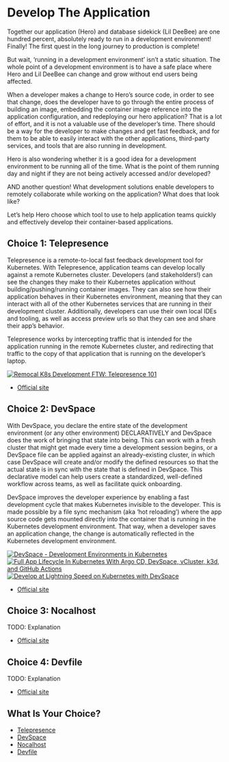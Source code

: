 # Develop The Application

Together our application (Hero) and database sidekick (Lil DeeBee) are one hundred percent, absolutely ready to run in a development environment! Finally! The first quest in the long journey to production is complete!

But wait, ‘running in a development environment’ isn’t a static situation. The whole point of a development environment is to have a safe place where Hero and Lil DeeBee can change and grow without end users being affected.

When a developer makes a change to Hero’s source code, in order to see that change, does the developer have to go through the entire process of building an image, embedding the container image reference into the application configuration, and redeploying our hero application? That is a lot of effort, and it is not a valuable use of the developer’s time. There should be a way for the developer to make changes and get fast feedback, and for them to be able to easily interact with the other applications, third-party services, and tools that are also running in development.

Hero is also wondering whether it is a good idea for a development environment to be running all of the time. What is the point of them running day and night if they are not being actively accessed and/or developed? 

AND another question! What development solutions enable developers to remotely collaborate while working on the application? What does that look like?

Let’s help Hero choose which tool to use to help application teams quickly and effectively develop their container-based applications.

## Choice 1: Telepresence

Telepresence is a remote-to-local fast feedback development tool for Kubernetes. With Telepresence, application teams can develop locally against a remote Kubernetes cluster. Developers (and stakeholders!) can see the changes they make to their Kubernetes application without building/pushing/running container images. They can also see how their application behaves in their Kubernetes environment, meaning that they can interact with all of the other Kubernetes services that are running in their development cluster. Additionally, developers can use their own local IDEs and tooling, as well as access preview urls so that they can see and share their app’s behavior.

Telepresence works by intercepting traffic that is intended for the application running in the remote Kubernetes cluster, and redirecting that traffic to the copy of that application that is running on the developer’s laptop. 

[![Remocal K8s Development FTW: Telepresence 101](https://img.youtube.com/vi/VLABvVtUZvk/0.jpg)](https://via.vmw.com/Telepresence)
* [Official site](https://www.telepresence.io)

## Choice 2: DevSpace

With DevSpace, you declare the entire state of the development environment (or any other environment) DECLARATIVELY and DevSpace does the work of bringing that state into being. This can work with a fresh cluster that might get made every time a development session begins, or a DevSpace file can be applied against an already-existing cluster, in which case DevSpace will create and/or modify the defined resources so that the actual state is in sync with the state that is defined in DevSpace. This declarative model can help users create a standardized, well-defined workflow across teams, as well as facilitate quick onboarding.

DevSpace improves the developer experience by enabling a fast development cycle that makes Kubernetes invisible to the developer. This is made possible by a file sync mechanism (aka ‘hot reloading’) where the app source code gets mounted directly into the container that is running in the Kubernetes development environment. That way, when a developer saves an application change, the change is automatically reflected in the Kubernetes development environment. 

[![DevSpace - Development Environments in Kubernetes](https://img.youtube.com/vi/nQly_CEjJc4/0.jpg)](https://youtu.be/nQly_CEjJc4)
[![Full App Lifecycle In Kubernetes With Argo CD, DevSpace, vCluster, k3d, and GitHub Actions](https://img.youtube.com/vi/uU-EAQ8Vbvk/0.jpg)](https://youtu.be/uU-EAQ8Vbvk)
[![Develop at Lightning Speed on Kubernetes with DevSpace](https://img.youtube.com/vi/T_NYcuqUCF0/0.jpg)](https://via.vmw.com/DevSpace)
* [Official site](https://devspace.sh)

## Choice 3: Nocalhost

TODO: Explanation

* [Official site](https://nocalhost.dev)

## Choice 4: Devfile

TODO: Explanation

* [Official site](https://devfile.io)

## What Is Your Choice?

* [Telepresence](telepresence.md)
* [DevSpace](devspace.md)
* [Nocalhost](nocalhost.md)
* [Devfile](devfile.md)